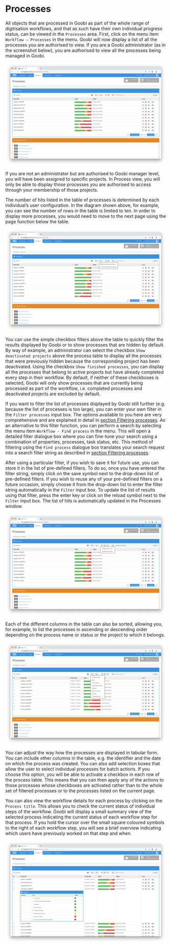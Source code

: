 # Processes

All objects that are processed in Goobi as part of the whole range of digitisation workflows, and that as such have their own individual progress status, can be viewed in the `Processes` area. First, click on the menu item `Workflow – Processes` in the menu. Goobi will now display a list of all the processes you are authorised to view. If you are a Goobi administrator (as in the screenshot below), you are authorised to view all the processes being managed in Goobi.

![Overview of all processes in Goobi](screen1_en.png)

If you are not an administrator but are authorised to Goobi manager level, you will have been assigned to specific projects. In Process view, you will only be able to display those processes you are authorised to access through your membership of those projects.

The number of hits listed in the table of processes is determined by each individual’s user configuration. In the diagram shown above, for example, you can see the number of rows in the table is limited to ten. In order to display more processes, you would need to move to the next page using the page function below the table.

![Simple filters for processes](screen2_en.png)

You can use the simple checkbox filters above the table to quickly filter the results displayed by Goobi or to show processes that are hidden by default. By way of example, an administrator can select the checkbox `Show deactivated projects` above the process table to display all the processes that were previously hidden because the corresponding project has been deactivated. Using the checkbox `Show finished processes`, you can display all the processes that belong to active projects but have already completed every step in their workflow. By default, if neither of these checkboxes is selected, Goobi will only show processes that are currently being processed as part of the workflow, i.e. completed processes and deactivated projects are excluded by default.

If you want to filter the list of processes displayed by Goobi still further (e.g. because the list of processes is too large), you can enter your own filter in the `Filter processes` input box. The options available to you here are very comprehensive and are explained in detail in [section Filtering processes](7.1.md). As an alternative to this filter function, you can perform a search by selecting the menu item `Workflow - Find process` in the menu. This will open a detailed filter dialogue box where you can fine-tune your search using a combination of properties, processes, task status, etc. This method of filtering using the `Find process` dialogue box translates your search request into a search filter string as described in [section Filtering processes](7.1.md).

After using a particular filter, if you wish to save it for future use, you can store it in the list of pre-defined filters. To do so, once you have entered the filter string, simply click on the save symbol next to the drop-down list of pre-defined filters. If you wish to reuse any of your pre-defined filters on a future occasion, simply choose it from the drop-down list to enter the filter string automatically in the `Filter` input box. To update the list of results using that filter, press the enter key or click on the reload symbol next to the `Filter` input box. The list of hits is automatically updated in the Processes window.

![List of predefined filters](screen3_en.png)

Each of the different columns in the table can also be sorted, allowing you, for example, to list the processes in ascending or descending order depending on the process name or status or the project to which it belongs.

![Configuration of the columns to display](screen4_en.png)

You can adjust the way how the processes are displayed in tabular form. You can include other columns in the table, e.g. the identifier and the date on which the process was created. You can also add selection boxes that allow the user to select individual processes for batch actions. If you choose this option, you will be able to activate a checkbox in each row of the process table. This means that you can then apply any of the actions to those processes whose checkboxes are activated rather than to the whole set of filtered processes or to the processes listed on the current page.

You can also view the workflow details for each process by clicking on the `Process title`. This allows you to check the current status of individual steps of the workflow. Goobi will display a small summary view of the selected process indicating the current status of each workflow step for that process. If you hold the cursor over the small square coloured symbols to the right of each workflow step, you will see a brief overview indicating which users have previously worked on that step and when.

![Process details with status of workflow steps](screen5_en.png)